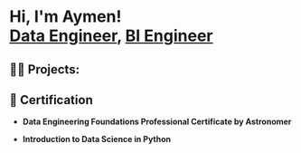 <h1>Hi, I'm Aymen! <br/><a href="">Data Engineer</a>, <a href="">BI Engineer</a>

<h2>👨‍💻 Projects:</h2>



<h2>📜 Certification</h2>

- <b>Data Engineering Foundations Professional Certificate by Astronomer</b>
  
- <b>Introduction to Data Science in Python</b>
 






<!--
**joshmadakor1/joshmadakor1** is a ✨ _special_ ✨ repository because its `README.md` (this file) appears on your GitHub profile.

Here are some ideas to get you started:

- 🔭 I’m currently working on ...
- 🌱 I’m currently learning ...
- 👯 I’m looking to collaborate on ...
- 🤔 I’m looking for help with ...
- 💬 Ask me about ...
- 📫 How to reach me: ...
- 😄 Pronouns: ...
- ⚡ Fun fact: ...
-->
